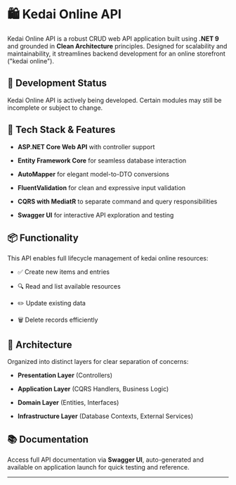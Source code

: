 # 🛍️ Kedai Online API



Kedai Online API is a robust CRUD web API application built using **.NET 9** and grounded in **Clean Architecture** principles. Designed for scalability and maintainability, it streamlines backend development for an online storefront ("kedai online").



## 🚧 Development Status



Kedai Online API is actively being developed. Certain modules may still be incomplete or subject to change.



## 🚀 Tech Stack & Features



- **ASP.NET Core Web API** with controller support  

- **Entity Framework Core** for seamless database interaction  

- **AutoMapper** for elegant model-to-DTO conversions  

- **FluentValidation** for clean and expressive input validation  

- **CQRS with MediatR** to separate command and query responsibilities  

- **Swagger UI** for interactive API exploration and testing  



## 📦 Functionality



This API enables full lifecycle management of kedai online resources:

- ✅ Create new items and entries  

- 🔍 Read and list available resources  

- ✏️ Update existing data  

- 🗑️ Delete records efficiently  



## 🧠 Architecture



Organized into distinct layers for clear separation of concerns:

- **Presentation Layer** (Controllers)  

- **Application Layer** (CQRS Handlers, Business Logic)  

- **Domain Layer** (Entities, Interfaces)  

- **Infrastructure Layer** (Database Contexts, External Services)  



## 📚 Documentation



Access full API documentation via **Swagger UI**, auto-generated and available on application launch for quick testing and reference.





----

